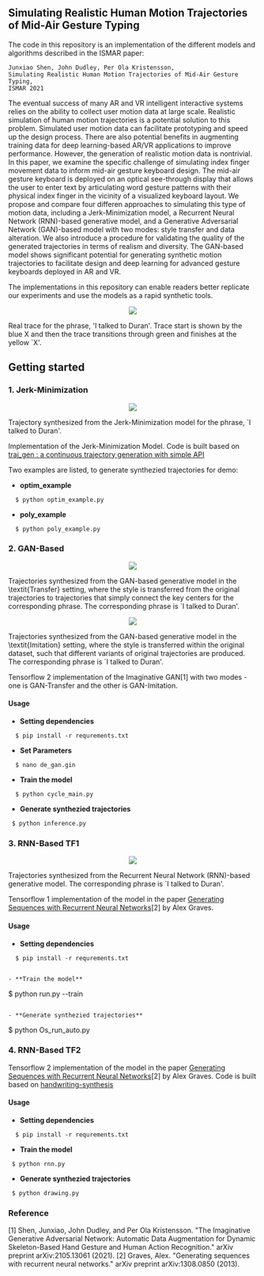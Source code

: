 ## Simulating Realistic Human Motion Trajectories of Mid-Air Gesture Typing
The code in this repository is an implementation of the different models and algorithms described in the ISMAR paper:

	Junxiao Shen, John Dudley, Per Ola Kristensson,
	Simulating Realistic Human Motion Trajectories of Mid-Air Gesture Typing, 
	ISMAR 2021
    
    
The eventual success of many AR and VR intelligent interactive systems relies on the ability to collect user motion data at large scale.
Realistic simulation of human motion trajectories is a potential solution to this problem. 
Simulated user motion data can facilitate prototyping and speed up the design process.
There are also potential benefits in augmenting training data for deep learning-based AR/VR applications to improve performance.
However, the generation of realistic motion data is nontrivial. 
In this paper, we examine the specific challenge of simulating index finger movement data to inform mid-air gesture keyboard design. The mid-air gesture keyboard is deployed on an optical see-through display that allows the user to enter text by articulating word gesture patterns with their physical index finger in the vicinity of a visualized keyboard layout.
We propose and compare four differen approaches to simulating this type of motion data, including a Jerk-Minimization model, a Recurrent Neural Network (RNN)-based generative model, and a Generative Adversarial Network (GAN)-based model with two modes: style transfer and data alteration.
We also introduce a procedure for validating the quality of the generated trajectories in terms of realism and diversity.
The GAN-based model shows significant potential for generating synthetic motion trajectories to facilitate design and deep learning for advanced gesture keyboards deployed in AR and VR. 

The implementations in this repository can enable readers better replicate our experiments and use the models as a rapid synthetic tools. 

<p align = "center">
<img src= "https://github.com/shawnshenjx/Gesture-Keyboard-Traj-Gen/blob/main/img/real_trace.jpg">
    
Real trace for the phrase,  'I talked to Duran'. Trace start is shown by the blue X  and then the trace transitions through green and finishes at the yellow `X'.
</p> 

## Getting started 

### 1. Jerk-Minimization

<p align = "center">
<img src= "https://github.com/shawnshenjx/Gesture-Keyboard-Traj-Gen/blob/main/img/jm_trace.jpg">
    
Trajectory synthesized from the Jerk-Minimization model for the phrase, `I talked to Duran'. 
</p> 


Implementation of the Jerk-Minimization Model. Code is built based on <a href="https://github.com/icsl-Jeon/traj_gen">traj_gen : a continuous trajectory generation with simple API </a>

Two examples are listed, to generate synthezied trajectories for demo:
- **optim_example** 
```
  $ python optim_example.py
```  
  
- **poly_example** 
```
  $ python poly_example.py
```

### 2. GAN-Based
<p align = "center">
<img src= "https://github.com/shawnshenjx/Gesture-Keyboard-Traj-Gen/blob/main/img/transfer_gan_data.jpg">
    
Trajectories synthesized from the GAN-based generative model in the \textit{Transfer} setting, where the style is transferred from the original trajectories to trajectories that simply connect the key centers for the corresponding phrase.  The corresponding phrase is `I talked to Duran'. 
</p> 

<p align = "center">
<img src= "https://github.com/shawnshenjx/Gesture-Keyboard-Traj-Gen/blob/main/img/imitation_gan_data.jpg">
    
Trajectories synthesized from the GAN-based generative model in the \textit{Imitation} setting, where the style is transferred within the original dataset, such that different variants of original trajectories are produced. The corresponding phrase is `I talked to Duran'.
</p> 

Tensorflow 2 implementation of the Imaginative GAN[1] with two modes - one is GAN-Transfer and the other is GAN-Imitation.
#### Usage
- **Setting dependencies** 
```
  $ pip install -r requrements.txt
```

- **Set Parameters**
```
  $ nano de_gan.gin
```

- **Train the model**
```
  $ python cycle_main.py
```
  
- **Generate synthezied trajectories**
 ```
  $ python inference.py
``` 

### 3. RNN-Based TF1
<p align = "center">
<img src= "https://github.com/shawnshenjx/Gesture-Keyboard-Traj-Gen/blob/main/img/rnn_trace.jpg">
    
Trajectories synthesized from the Recurrent Neural Network (RNN)-based generative model. The corresponding phrase is `I talked to Duran'. 
</p> 
Tensorflow 1 implementation of the model in the paper <a href="https://arxiv.org/abs/1308.0850">Generating Sequences with Recurrent Neural Networks</a>[2] by Alex Graves.

#### Usage
- **Setting dependencies** 
```
  $ pip install -r requrements.txt
    

- **Train the model**
 ```
  $ python run.py --train
```
  
- **Generate synthezied trajectories**
 ```
  $ python Os_run_auto.py
  

### 4. RNN-Based TF2



Tensorflow 2 implementation of the model in the paper <a href="https://arxiv.org/abs/1308.0850">Generating Sequences with Recurrent Neural Networks</a>[2] by Alex Graves. Code is built based on <a href="https://github.com/sjvasquez/handwriting-synthesis">handwriting-synthesis</a>

#### Usage
- **Setting dependencies** 
```
  $ pip install -r requrements.txt
``` 

- **Train the model**
 ```
  $ python rnn.py
```
  
- **Generate synthezied trajectories**
 ```
  $ python drawing.py
```

  ### Reference 
[1] Shen, Junxiao, John Dudley, and Per Ola Kristensson. "The Imaginative Generative Adversarial Network: Automatic Data Augmentation for Dynamic Skeleton-Based Hand Gesture and Human Action Recognition." arXiv preprint arXiv:2105.13061 (2021).
[2] Graves, Alex. "Generating sequences with recurrent neural networks." arXiv preprint arXiv:1308.0850 (2013).